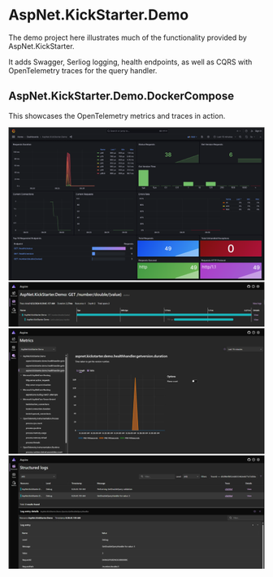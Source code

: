 # AspNet.KickStarter.Demo

The demo project here illustrates much of the functionality provided by AspNet.KickStarter.

It adds Swagger, Serliog logging, health endpoints, as well as CQRS with OpenTelemetry traces for the query handler.

## AspNet.KickStarter.Demo.DockerCompose

This showcases the OpenTelemetry metrics and traces in action.


![Grafana](images/grafana.png)
![Trace](images/trace.png)
![Metrics](images/metrics.png)
![Logs](images/logs.png)
